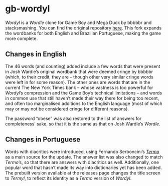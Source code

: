 # gb-wordyl

_Wordyl_ is a _Wordle_ clone for Game Boy and Mega Duck by bbbbbr and stacksmashing. You can find the original repository [here](https://github.com/bbbbbr/gb-wordle). This fork expands the wordbanks for both English and Brazilian Portuguese, making the game more complete.

## Changes in English

The 46 words (and counting) added include a few words that were present in Josh Wardle’s original wordbank that were deemed cringe by bbbbbr (which, to their credit, they are – though other very similar cringe words were left in for some reason). The other ones are words that are in the current The New York Times bank – whose vastness is too powerful for _Wordyl_’s compression and the Game Boy’s technical limitations – and words in common use that still haven’t made their way there for being too recent, and often too marginalised additions to the English language (most of which may or may not be considered cringe for different reasons).

The password “obese” was also restored to the list of answers for completeness’ sake, so that it is the same as that on Josh Wardle’s _Wordle_.

## Changes in Portuguese

Words with diacritics were introduced, using Fernando Serboncini’s [_Termo_](https://term.ooo/) as a main source for the update. The answer list was also changed to match _Termo_’s, so that there are answers with diacritics as well. Additionally, one popular word that hasn’t made its way into dictionaries yet has been added. The prebuilt version available at the releases page changes the title screen to _Termyl_, to reflect its identity as a _Termo_ version of _Wordyl_.